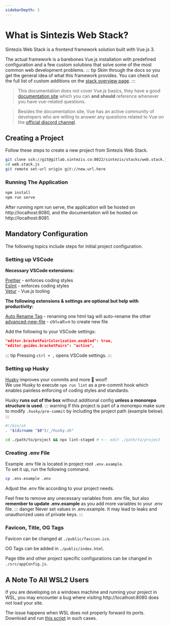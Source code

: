 ```yaml
---
sidebarDepth: 3
---
```


# What is Sintezis Web Stack?

Sintezis Web Stack is a frontend framework solution built with Vue.js 3.

The actual framework is a barebones Vue.js installation with predefined configuration and a few custom solutions that solve some of the most common web development problems.
::: tip
Skim through the docs so you get the general idea of what this framework provides. You can check out the full list of custom additions on the [stack overview page](/overview).
:::

> This documentation does not cover Vue.js basics, they have a good [documentation site](https://v3.vuejs.org/guide/introduction.html) which you can **and should** reference whenever you have vue-related questions.

> Besides the documentation site, Vue has an active community of developers who are willing to answer any questions related to Vue on the [official discord channel](https://discord.gg/vue).

## Creating a Project

Follow these steps to create a new project from Sintezis Web Stack.

```bash
git clone ssh://git@gitlab.sintezis.co:8022/sintezis/stacks/web.stack.js.git
cd web.stack.js
git remote set-url origin git://new.url.here
```

### Running The Application

```bash
npm install
npm run serve
```

After running npm run serve, the application will be hosted on http://localhost:8080, and the documentation will be hosted on http://localhost:8081.

## Mandatory Configuration

The following topics include steps for initial project configuration.

### Setting up VSCode

**Necessary VSCode extensions:**

[Prettier](https://marketplace.visualstudio.com/items?itemName=esbenp.prettier-vscode) - enforces coding styles<br>
[Eslint](https://marketplace.visualstudio.com/items?itemName=dbaeumer.vscode-eslint) - enforces coding styles<br>
[Vetur](https://marketplace.visualstudio.com/items?itemName=octref.vetur) - Vue.js tooling

**The following extensions & settings are optional but help with productivity:**

[Auto Rename Tag](https://marketplace.visualstudio.com/items?itemName=formulahendry.auto-rename-tag) - renaming one html tag will auto-rename the other<br>
[advanced-new-file](https://marketplace.visualstudio.com/items?itemName=patbenatar.advanced-new-file) - ctrl+alt+n to create new file

Add the following to your VSCode settings:

```json
"editor.bracketPairColorization.enabled": true,
"editor.guides.bracketPairs": "active",
```

::: tip
Pressing `ctrl + ,` opens VSCode settings.
:::

### Setting up Husky

[Husky](https://typicode.github.io/husky/#/) improves your commits and more 🐶 woof!<br>
We use Husky to execute `npm run lint` as a pre-commit hook which enables painless enforcing of coding styles and standards.

Husky **runs out of the box** without additional config **unless a monorepo structure is used**.
::: warning
If this project is part of a monorepo make sure to modify `.husky/pre-commit` by including the project path (example below).
:::

```bash
#!/bin/sh
. "$(dirname "$0")/_/husky.sh"

cd ./path/to/project && npx lint-staged # <-- edit ./path/to/project

```

### Creating .env File

Example .env file is located in project root `.env.example`.<br>
To set it up, run the following command.

```bash
cp .env.example .env
```

Adjust the .env file according to your project needs.

Feel free to remove any unecessary variables from .env file, but also **remember to update .env.example** as you add more variables to your .env file.
::: danger
Never set values in .env.example. It may lead to leaks and unauthorized uses of private keys.
:::

### Favicon, Title, OG Tags

Favicon can be changed at `./public/favicon.ico`.

OG Tags can be added in `./public/index.html`.

Page title and other project specific configurations can be changed in `./src/appConfig.js`.

## A Note To All WSL2 Users

If you are developing on a windows machine and running your project in WSL, you may encounter a bug where visiting http://localhost:8080 does not load your site.

The issue happens when WSL does not properly forward its ports. Download and run [this script](https://gist.github.com/lbzg/db64bf9f34f3cd8863e9911fd581417a) in such cases.
